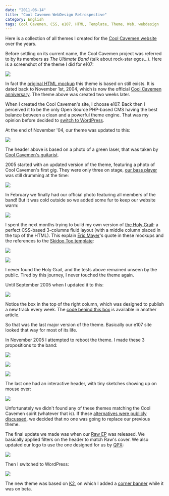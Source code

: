 ```yaml
---
date: "2011-06-14"
title: "Cool Cavemen WebDesign Retrospective"
category: English
tags: Cool Cavemen, CSS, e107, HTML, Template, Theme, Web, webdesign
---
```


Here is a collection of all themes I created for the
[Cool Cavemen website](https://coolcavemen.com) over the years.

Before settling on its current name, the Cool Cavemen project was referred to by
its members as _The Ultimate Band_ (talk about rock-star egos...). Here is a
screenshot of the theme I did for e107:

![]({attach}2004_11_13.png)

In fact the
[original HTML mockup](https://web.archive.org/web/20120429001808/https://coolcavemen.com/2004_11_01-first-cavemen/index.html) this theme is based on still exists. It is dated back to November 1st, 2004, which is now the official [Cool Cavemen anniversary](https://coolcavemen.com/2005/joyeux-anniversaire-cool-cavemen-bientot-le-premier-cd/).
The theme above was created two weeks later.

When I created the Cool Cavemen's site, I choose e107. Back then I perceived it
to be the only Open Source PHP-based CMS having the best balance between a clean
and a powerful theme engine. That was my opinion before decided to
[switch to WordPress]({filename}/2006/e107-to-wordpress-migration-here-is-why.md).

At the end of November '04, our theme was updated to this:

![]({attach}2004_11_28.png)

The header above is based on a photo of a green laser, that was taken by
[Cool Cavemen's guitarist](https://coolcavemen.com/biography/steve-canett/).

2005 started with an updated version of the theme, featuring a photo of Cool
Cavemen's first gig. They were only three on stage,
[our bass player](https://coolcavemen.com/biography/guiguit/) was still drumming
at the time:

![]({attach}2005_01_021.png)

In February we finally had our official photo featuring all members of the band!
But it was cold outside so we added some fur to keep our website warm:

![]({attach}2005_02_27.png)

I spent the next months trying to build my own version of
[the Holy Grail](https://www.alistapart.com/articles/holygrail/): a perfect
CSS-based 3-columns fluid layout (with a middle column placed in the top of the
HTML). This explain [Eric Mayer](https://en.wikipedia.org/wiki/Eric_Meyer)'s
quote in these mockups and the references to the
[Skidoo Too template](https://ruthsarian.wordpress.com/2004/08/20/stgargoyles/):

![]({attach}2005_03_06.png)

![]({attach}2005_04_01.png)

I never found the Holy Grail, and the tests above remained unseen by the public.
Tired by this journey, I never touched the theme again.

Until September 2005 when I updated it to this:

![]({attach}2005_09_06.png)

Notice the box in the top of the right column, which was designed to publish a
new track every week. The
[code behind this box]({filename}/2007/delayed-cd-tracks-publishing-with-php.md)
is available in another article.

So that was the last major version of the theme. Basically our e107 site looked
that way for most of its life.

In November 2005 I attempted to reboot the theme. I made these 3 propositions to
the band:

![]({attach}new_look_11.png)

![]({attach}new_look_2.png)

![]({attach}new_look_3.png)

The last one had an interactive header, with tiny sketches showing up on mouse
over:

![]({attach}new_look_3_mouseover.png)

Unfortunately we didn't found any of these themes matching the Cool Cavemen
spirit (whatever that is). If these
[alternatives were publicly discussed](https://coolcavemen.com/forums/topic/nouveaux-look-du-site/),
we decided that no one was going to replace our previous theme.

The final update we made was when our
[Raw EP](https://coolcavemen.com/discography/raw/) was released. We basically
applied filters on the header to match Raw's cover. We also updated our logo to
use the one designed for us by [QPX](https://wqpx.wordpress.com/):

![]({attach}coolcavemen.png)

Then I switched to WordPress:

![]({attach}cool-cavemen-2008-raw-ep-k2-theme.png)

The new theme was based on
[K2](https://web.archive.org/web/20150107112837/https://getk2.com/about/), on
which I added a
[corner banner]({filename}/2008/how-to-add-a-corner-banners-to-a-k2-wordpress-theme-style.md)
while it was on beta.

